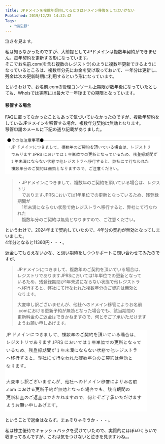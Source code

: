 ```yaml
---
Title: JPドメインを複数年契約してるときはドメイン移管をしてはいけない
Published: 2019/12/25 14:32:42
Tags:
  - "備忘録"
---
```

泣きを見ます。  

私は知らなかったのですが、大前提としてJPドメインは複数年契約ができません。毎年契約を更新する形になっています。  
そこでお名前.com(を含む複数のレジストラ)のように複数年更新できるようになっているところは、複数年分先にお金を受け取っておいて、一年分は更新し、残金は次の更新時期に利用するという形になっています。  

というわけで、お名前.comの管理コンソール上期限が数年後になっていたとしても、Whoisでは実際には最大で一年後までの期限となっています。  





#### 移管する場合  

FAQに載ってなかったこともあって気づいていなかったのですが、複数年契約をしているJPドメインを移管する場合、複数年分契約は無効となります。  
移管申請のメールに下記の通り記載がありました。  

![](20191224161424.png) 

> ・JPドメインにつきまして、複数年のご契約を頂いている場合は、レジストリ  
> 　でありますJPRSにおいては1年単位での更新となっているため、残登録期間が  
> 　1年未満にならない状態で他レジストラへ移行すると、弊社にて行なわれた  
> 　複数年分のご契約は無効となりますので、ご注意ください。    

というわけで、2024年まで契約していたので、4年分の契約が無効となってしまいました。  
4年分となると11360円・・・。  


返金してもらえないかな、と淡い期待をしつつサポートに問い合わせてみたのですが、

> JPドメインにつきまして、複数年のご契約を頂いている場合は、  
> レジストリでありますJPRSにおいては1年単位での更新となって  
> いるため、残登録期間が1年未満にならない状態で他レジストラ  
> へ移行すると、弊社にて行なわれた複数年分のご契約は無効と  
> なります。  
>   
> 大変申し訳ございませんが、他社へのドメイン移管によりお名前  
> .comにおける更新予約が無効となった場合でも、該当期間の  
> 更新料金のご返金はできかねますので、何とぞご了承いただけます  
> ようお願い申しあげます。  

![](20191225142923.png) 

ということで返金はならず。まぁそりゃそうか・・・。  

私は株主優待でキャッシュバックを受けていたので、実質的にほぼ±0くらいで収まってるんですが、これは気をつけないと泣きを見ますわね。。